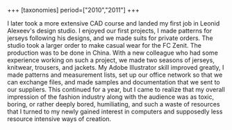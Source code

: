 +++
[taxonomies]
period=["2010","2011"]
+++

I later took a more extensive CAD course and landed my first job in Leonid Alexeev's design studio. I enjoyed our first projects, I made patterns for jerseys following his designs, and we made suits for private orders. The studio took a larger order to make casual wear for the FC Zenit. The production was to be done in China. With a new colleague who had some experience working on such a project, we made two seasons of jerseys, knitwear, trousers, and jackets. My Adobe Illustrator skill improved greatly, I made patterns and measurement lists, set up our office network so that we can exchange files, and made samples and documentation that we sent to our suppliers. This continued for a year, but I came to realize that my overall impression of the fashion industry along with the audience was as toxic, boring, or rather deeply bored, humiliating, and such a waste of resources that I turned to my newly gained interest in computers and supposedly less resource intensive ways of creation.